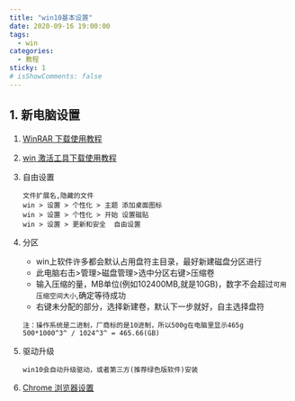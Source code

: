 ```yaml
---
title: "win10基本设置"
date: 2020-09-16 19:00:00
tags:
  - win
categories:
  - 教程
sticky: 1
# isShowComments: false
---
```




## 1. 新电脑设置

1. [WinRAR 下载使用教程](/views/course/normal/200916winrar.html)
2. [win 激活工具下载使用教程](/views/course/win/200916win激活.html)
3. 自由设置
   ```
   文件扩展名,隐藏的文件
   win > 设置 > 个性化 > 主题 添加桌面图标
   win > 设置 > 个性化 > 开始 设置磁贴
   win > 设置 > 更新和安全  自由设置
   ```
4. 分区
   * win上软件许多都会默认占用盘符主目录，最好新建磁盘分区进行
   * 此电脑右击>管理>磁盘管理>选中分区右键>压缩卷
   * 输入压缩的量，MB单位(例如102400MB,就是10GB)，数字不会超过`可用压缩空间大小`,确定等待成功
   * 右键未分配的部分，选择新建卷，默认下一步就好，自主选择盘符
   ```
   注：操作系统是二进制，厂商标的是10进制，所以500g在电脑里显示465g
   500*1000^3^ / 1024^3^ = 465.66(GB)
   ```

5. 驱动升级
   ```
   win10会自动升级驱动，或者第三方(推荐绿色版软件)安装
   ```
6. [Chrome 浏览器设置](/views/course/win/200916chrome.html)
